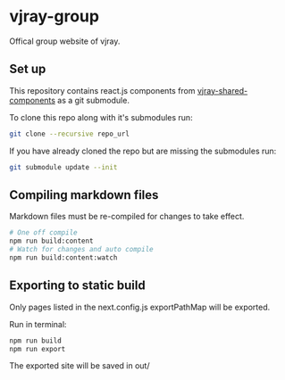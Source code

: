 # vjray-group

Offical group website of vjray.



## Set up

This repository contains react.js components from [vjray-shared-components](https://github.com/BarryPH/vjray-shared-components) as a git submodule.

To clone this repo along with it's submodules run:

```sh
git clone --recursive repo_url
```

If you have already cloned the repo but are missing the submodules run:

```sh
git submodule update --init
```

## Compiling markdown files

Markdown files must be re-compiled for changes to take effect.

```sh
# One off compile
npm run build:content
# Watch for changes and auto compile
npm run build:content:watch
```

## Exporting to static build

Only pages listed in the next.config.js exportPathMap will be exported.

Run in terminal:

```sh
npm run build
npm run export
```

The exported site will be saved in out/
